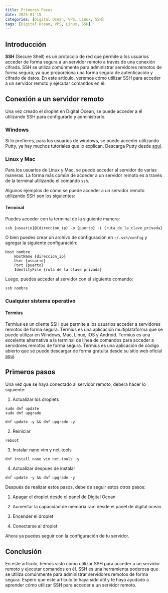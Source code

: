 ```yaml
---
title: Primeros Pasos
date: 2025-01-15
categories: [Digital Ocean, VPS, Linux, SSH]
tags: [Digital Ocean, VPS, Linux, SSH]
---
```


## Introducción

**SSH** (Secure Shell) es un protocolo de red que permite a los usuarios acceder de forma segura a un servidor remoto a través de una conexión cifrada. SSH se utiliza comúnmente para administrar servidores remotos de forma segura, ya que proporciona una forma segura de autenticación y cifrado de datos. En este artículo, veremos cómo utilizar SSH para acceder a un servidor remoto y ejecutar comandos en él.

## Conexión a un servidor remoto

Una vez creado el droplet en Digital Ocean, se puede acceder a él utilizando SSH para configurarlo y administrarlo.

### Windows
Si lo prefieres, para los usuarios de windows, se puede acceder utilizando Putty, ya hay muchos tutoriales que lo explican. Descarga Putty desde [aquí](https://www.putty.org/).

### Linux y Mac

Para los usuarios de Linux y Mac, se puede acceder al servidor de varias maneras. La forma más común de acceder a un servidor remoto es a través de la terminal utilizando el comando `ssh`.

Algunos ejemplos de cómo se puede acceder a un servidor remoto utilizando SSH son los siguientes:

#### Terminal
Puedes acceder con la terminal de la siguiente manera:

```console
ssh {usuario}@{direccion_ip} -p {puerto} -i {ruta_de_la_clave_privada}
```

O bien puedes crear un archivo de configuración en `~/.ssh/config` y agregar la siguiente configuración:

```console
Host nombre
    HostName {direccion_ip}
    User {usuario}
    Port {puerto}
    IdentityFile {ruta de la clave privada}
```

Luego, puedes acceder al servidor con el siguiente comando:

```console
ssh nombre
```

### Cualquier sistema operativo

#### Termius

Termius es un cliente SSH que permite a los usuarios acceder a servidores remotos de forma segura. Termius es una aplicación multiplataforma que se puede utilizar en Windows, Mac, Linux, iOS y Android. Termius es una excelente alternativa a la terminal de línea de comandos para acceder a servidores remotos de forma segura. Termius es una aplicación de código abierto que se puede descargar de forma gratuita desde su sitio web oficial [aquí](https://termius.com/).

## Primeros pasos

Una vez que se haya conectado al servidor remoto, debera hacer lo siguiente:

1. Actualizar los droplets

```console
sudo dnf update
sudo dnf upgrade

dnf update -y && dnf upgrade -y
```

2. Reiniciar

```console
reboot
```

3. Instalar nano vim y net-tools

```console
dnf install nano vim net-tools -y
```

4. Actualizar despues de instalar

```console
dnf update -y && dnf upgrade -y
```

Después de realizar estos pasos, debe de seguir estos otros pasos:

1. Apagar el droplet desde el panel de Digital Ocean

2. Aumentar la capacidad de memoria ram desde el panel de digital ocean

3. Encender el droplet

4. Conectarse al droplet

Ahora ya puedes seguir con la configuración de tu servidor.

## Conclusión

En este artículo, hemos visto cómo utilizar SSH para acceder a un servidor remoto y ejecutar comandos en él. SSH es una herramienta poderosa que se utiliza comúnmente para administrar servidores remotos de forma segura. Espero que este artículo te haya sido útil y te haya ayudado a aprender cómo utilizar SSH para acceder a un servidor remoto.
